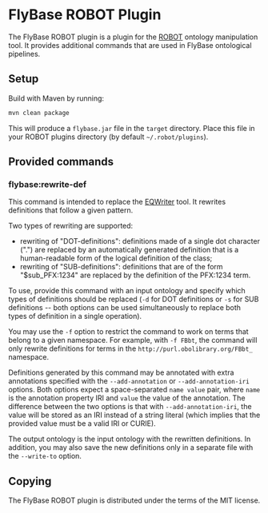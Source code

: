FlyBase ROBOT Plugin
====================

The FlyBase ROBOT plugin is a plugin for the
[ROBOT](http://robot.obolibrary.org/) ontology manipulation tool. It
provides additional commands that are used in FlyBase ontological
pipelines.

Setup
-----
Build with Maven by running:

```sh
mvn clean package
```

This will produce a `flybase.jar` file in the `target` directory. Place
this file in your ROBOT plugins directory (by default
`~/.robot/plugins`).

Provided commands
-----------------

### flybase:rewrite-def
This command is intended to replace the
[EQWriter](https://github.com/monarch-ebi-dev/eqwriter) tool. It
rewrites definitions that follow a given pattern.

Two types of rewriting are supported:

* rewriting of "DOT-definitions": definitions made of a single dot
  character (".") are replaced by an automatically generated definition
  that is a human-readable form of the logical definition of the class;
* rewriting of "SUB-definitions": definitions that are of the form
  "$sub_PFX:1234" are replaced by the definition of the PFX:1234 term.
  
To use, provide this command with an input ontology and specify which
types of definitions should be replaced (`-d` for DOT definitions or
`-s` for SUB definitions -- both options can be used simultaneously to
replace both types of definition in a single operation).

You may use the `-f` option to restrict the command to work on terms
that belong to a given namespace. For example, with `-f FBbt`, the
command will only rewrite definitions for terms in the
`http://purl.obolibrary.org/FBbt_` namespace.

Definitions generated by this command may be annotated with extra
annotations specified with the `--add-annotation` or
`--add-annotation-iri` options. Both options expect a space-separated
`name value` pair, where `name` is the annotation property IRI and
`value` the value of the annotation. The difference between the two
options is that with `--add-annotation-iri`, the value will be stored as
an IRI instead of a string literal (which implies that the provided
value must be a valid IRI or CURIE).

The output ontology is the input ontology with the rewritten
definitions. In addition, you may also save the new definitions only in
a separate file with the `--write-to` option.

Copying
-------
The FlyBase ROBOT plugin is distributed under the terms of the MIT license.
